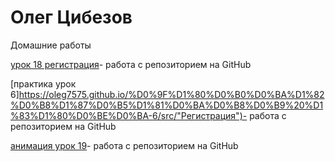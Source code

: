 # Олег Цибезов

Домашние работы

[урок 18 регистрация](https://oleg7575.github.io/lesson_18/index.html "Регистрация")- работа с репозиторием на GitHub

[практика урок 6]https://oleg7575.github.io/%D0%9F%D1%80%D0%B0%D0%BA%D1%82%D0%B8%D1%87%D0%B5%D1%81%D0%BA%D0%B8%D0%B9%20%D1%83%D1%80%D0%BE%D0%BA-6/src/"Регистрация")- работа с репозиторием на GitHub

[анимация урок 19](https://oleg7575.github.io/animate%20lesson_19/ "Регистрация+анимация")- работа с репозиторием на GitHub

